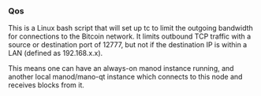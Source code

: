 ### Qos ###

This is a Linux bash script that will set up tc to limit the outgoing bandwidth for connections to the Bitcoin network. It limits outbound TCP traffic with a source or destination port of 12777, but not if the destination IP is within a LAN (defined as 192.168.x.x).

This means one can have an always-on manod instance running, and another local manod/mano-qt instance which connects to this node and receives blocks from it.
